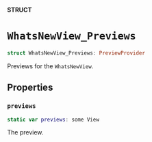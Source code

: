 **STRUCT**

# `WhatsNewView_Previews`

```swift
struct WhatsNewView_Previews: PreviewProvider
```

Previews for the ``WhatsNewView``.

## Properties
### `previews`

```swift
static var previews: some View
```

The preview.
